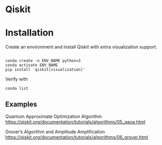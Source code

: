 # Qiskit


# Installation

Create an environment and install Qiskit with extra visualization support.

```

conda create -n ENV_NAME python=3
conda activate ENV_NAME
pip install 'qiskit[visualization]'

```

Verify with
```
conda list
```

## Examples

Quantum Approximate Optimization Algorithm
https://qiskit.org/documentation/tutorials/algorithms/05_qaoa.html

Grover’s Algorithm and Amplitude Amplification
https://qiskit.org/documentation/tutorials/algorithms/06_grover.html
